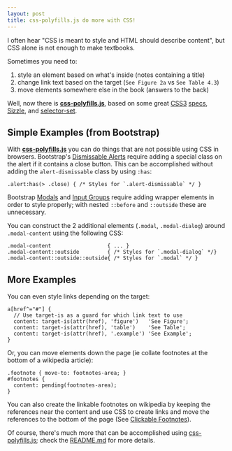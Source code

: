 ```yaml
---
layout: post
title: css-polyfills.js do more with CSS!
---
```


I often hear "CSS is meant to style and HTML should describe content", but CSS alone is not enough to make textbooks.

Sometimes you need to:

1. style an element based on what's inside (notes containing a title)
2. change link text based on the target (`See Figure 2a` vs `See Table 4.3`)
3. move elements somewhere else in the book (answers to the back)

Well, now there is **[css-polyfills.js](/css-polyfills.js/)**, based on some great [CSS3](http://www.w3.org/TR/css3-content/) [specs](http://www.w3.org/TR/css3-gcpm/), [Sizzle](http://sizzlejs.com), and [selector-set](https://github.com/josh/selector-set).


## Simple Examples (from Bootstrap)

With **[css-polyfills.js](/css-polyfills.js/)** you can do things that are not possible using CSS in browsers. Bootstrap's [Dismissable Alerts](http://getbootstrap.com/components/#alerts-dismissable) require adding a special class on the alert if it contains a close button. This can be accomplished without adding the `alert-dismissable` class by using `:has`:

    .alert:has(> .close) { /* Styles for `.alert-dismissable` */ }

Bootstrap [Modals](http://getbootstrap.com/javascript/#modals) and [Input Groups](http://getbootstrap.com/components/#input-groups-buttons) require adding wrapper elements in order to style properly; with nested `::before` and `::outside` these are unnecessary.

You can construct the 2 additional elements (`.modal`, `.modal-dialog`) around `.modal-content` using the following CSS:

    .modal-content                  { ... }
    .modal-content::outside         { /* Styles for `.modal-dialog` */}
    .modal-content::outside::outside{ /* Styles for `.modal` */ }


## More Examples

You can even style links depending on the target:

    a[href^="#"] {
      // Use target-is as a guard for which link text to use
      content: target-is(attr(href), 'figure')   'See Figure';
      content: target-is(attr(href), 'table')    'See Table';
      content: target-is(attr(href), '.example') 'See Example';
    }

Or, you can move elements down the page (ie collate footnotes at the bottom of a wikipedia article):

    .footnote { move-to: footnotes-area; }
    #footnotes {
      content: pending(footnotes-area);
    }

You can also create the linkable footnotes on wikipedia by keeping the references near the content and use CSS to create links and move the references to the bottom of the page (See [Clickable Footnotes](/css-polyfills.js/#section-footnotes)).

Of course, there's much more that can be accomplished using [css-polyfills.js](/css-polyfills.js); check the [README.md](https://github.com/philschatz/css-polyfills.js) for more details.






